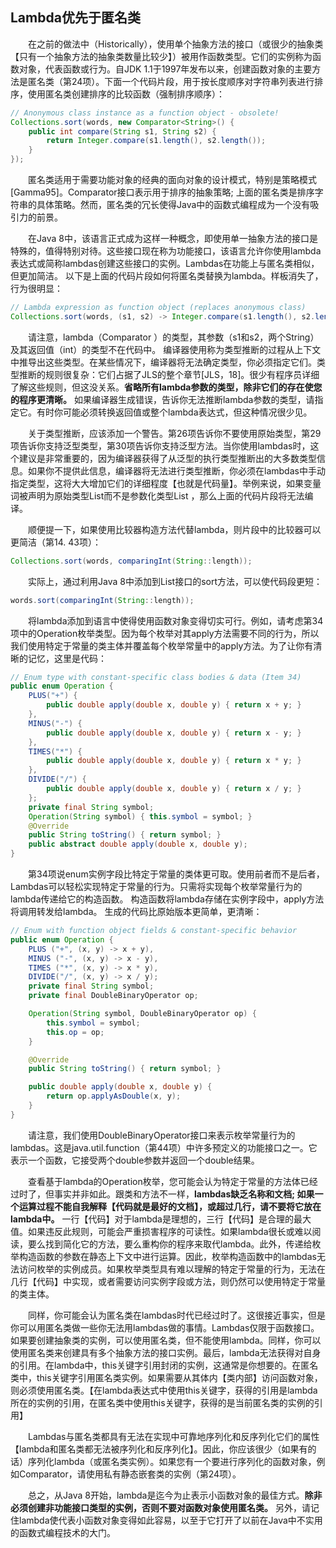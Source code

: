 ## Lambda优先于匿名类

&emsp;&emsp;在之前的做法中（Historically），使用单个抽象方法的接口（或很少的抽象类【只有一个抽象方法的抽象类数量比较少】）被用作函数类型。它们的实例称为函数对象，代表函数或行为。自JDK 1.1于1997年发布以来，创建函数对象的主要方法是匿名类（第24项）。下面一个代码片段，用于按长度顺序对字符串列表进行排序，使用匿名类创建排序的比较函数（强制排序顺序）：

```java
// Anonymous class instance as a function object - obsolete!
Collections.sort(words, new Comparator<String>() {
    public int compare(String s1, String s2) {
        return Integer.compare(s1.length(), s2.length());
    }
});
```

&emsp;&emsp;匿名类适用于需要功能对象的经典的面向对象的设计模式，特别是策略模式\[Gamma95\]。Comparator接口表示用于排序的抽象策略; 上面的匿名类是排序字符串的具体策略。然而，匿名类的冗长使得Java中的函数式编程成为一个没有吸引力的前景。

&emsp;&emsp;在Java 8中，该语言正式成为这样一种概念，即使用单一抽象方法的接口是特殊的，值得特别对待。这些接口现在称为功能接口，该语言允许你使用lambda表达式或简称lambdas创建这些接口的实例。Lambdas在功能上与匿名类相似，但更加简洁。 以下是上面的代码片段如何将匿名类替换为lambda。样板消失了，行为很明显：

```java
// Lambda expression as function object (replaces anonymous class)
Collections.sort(words, (s1, s2) -> Integer.compare(s1.length(), s2.length()));
```

&emsp;&emsp;请注意，lambda（Comparator <String>）的类型，其参数（s1和s2，两个String）及其返回值（int）的类型不在代码中。 编译器使用称为类型推断的过程从上下文中推导出这些类型。在某些情况下，编译器将无法确定类型，你必须指定它们。类型推断的规则很复杂：它们占据了JLS的整个章节\[JLS，18\]。很少有程序员详细了解这些规则，但这没关系。**省略所有lambda参数的类型，除非它们的存在使您的程序更清晰。** 如果编译器生成错误，告诉你无法推断lambda参数的类型，请指定它。有时你可能必须转换返回值或整个lambda表达式，但这种情况很少见。

&emsp;&emsp;关于类型推断，应该添加一个警告。第26项告诉你不要使用原始类型，第29项告诉你支持泛型类型，第30项告诉你支持泛型方法。当你使用lambdas时，这个建议是非常重要的，因为编译器获得了从泛型的执行类型推断出的大多数类型信息。如果你不提供此信息，编译器将无法进行类型推断，你必须在lambdas中手动指定类型，这将大大增加它们的详细程度【也就是代码量】。举例来说，如果变量词被声明为原始类型List而不是参数化类型List <String>，那么上面的代码片段将无法编译。

&emsp;&emsp;顺便提一下，如果使用比较器构造方法代替lambda，则片段中的比较器可以更简洁（第14. 43项）：

```java
Collections.sort(words, comparingInt(String::length));
```

&emsp;&emsp;实际上，通过利用Java 8中添加到List接口的sort方法，可以使代码段更短：

```java
words.sort(comparingInt(String::length));
```

&emsp;&emsp;将lambda添加到语言中使得使用函数对象变得切实可行。例如，请考虑第34项中的Operation枚举类型。因为每个枚举对其apply方法需要不同的行为，所以我们使用特定于常量的类主体并覆盖每个枚举常量中的apply方法。为了让你有清晰的记忆，这里是代码：

```java
// Enum type with constant-specific class bodies & data (Item 34)
public enum Operation {
    PLUS("+") {
        public double apply(double x, double y) { return x + y; }
    },
    MINUS("-") {
        public double apply(double x, double y) { return x - y; }
    },
    TIMES("*") {
        public double apply(double x, double y) { return x * y; }
    },
    DIVIDE("/") {
        public double apply(double x, double y) { return x / y; }
    };
    private final String symbol;
    Operation(String symbol) { this.symbol = symbol; }
    @Override
    public String toString() { return symbol; }
    public abstract double apply(double x, double y);
}
```

&emsp;&emsp;第34项说enum实例字段比特定于常量的类体更可取。使用前者而不是后者，Lambdas可以轻松实现特定于常量的行为。只需将实现每个枚举常量行为的lambda传递给它的构造函数。 构造函数将lambda存储在实例字段中，apply方法将调用转发给lambda。 生成的代码比原始版本更简单，更清晰：

```java
// Enum with function object fields & constant-specific behavior
public enum Operation {
    PLUS ("+", (x, y) -> x + y),
    MINUS ("-", (x, y) -> x - y),
    TIMES ("*", (x, y) -> x * y),
    DIVIDE("/", (x, y) -> x / y);
    private final String symbol;
    private final DoubleBinaryOperator op;

    Operation(String symbol, DoubleBinaryOperator op) {
        this.symbol = symbol;
        this.op = op;
    }

    @Override
    public String toString() { return symbol; }

    public double apply(double x, double y) {
        return op.applyAsDouble(x, y);
    }
}
```

&emsp;&emsp;请注意，我们使用DoubleBinaryOperator接口来表示枚举常量行为的lambdas。这是java.util.function（第44项）中许多预定义的功能接口之一。它表示一个函数，它接受两个double参数并返回一个double结果。

&emsp;&emsp;查看基于lambda的Operation枚举，您可能会认为特定于常量的方法体已经过时了，但事实并非如此。跟类和方法不一样，**lambdas缺乏名称和文档; 如果一个运算过程不能自我解释【代码就是最好的文档】，或超过几行，请不要将它放在lambda中。** 一行【代码】对于lambda是理想的，三行【代码】是合理的最大值。如果违反此规则，可能会严重损害程序的可读性。如果lambda很长或难以阅读，要么找到简化它的方法，要么重构你的程序来取代lambda。此外，传递给枚举构造函数的参数在静态上下文中进行运算。因此，枚举构造函数中的lambdas无法访问枚举的实例成员。如果枚举类型具有难以理解的特定于常量的行为，无法在几行【代码】中实现，或者需要访问实例字段或方法，则仍然可以使用特定于常量的类主体。

&emsp;&emsp;同样，你可能会认为匿名类在lambdas时代已经过时了。这很接近事实，但是你可以用匿名类做一些你无法用lambdas做的事情。Lambdas仅限于函数接口。如果要创建抽象类的实例，可以使用匿名类，但不能使用lambda。同样，你可以使用匿名类来创建具有多个抽象方法的接口实例。最后，lambda无法获得对自身的引用。在lambda中，this关键字引用封闭的实例，这通常是你想要的。在匿名类中，this关键字引用匿名类实例。如果需要从其体内【类内部】访问函数对象，则必须使用匿名类。【在lambda表达式中使用this关键字，获得的引用是lambda所在的实例的引用，在匿名类中使用this关键字，获得的是当前匿名类的实例的引用】

&emsp;&emsp;Lambdas与匿名类都具有无法在实现中可靠地序列化和反序列化它们的属性【lambda和匿名类都无法被序列化和反序列化】。因此，你应该很少（如果有的话）序列化lambda（或匿名类实例）。如果您有一个要进行序列化的函数对象，例如Comparator，请使用私有静态嵌套类的实例（第24项）。

&emsp;&emsp;总之，从Java 8开始，lambda是迄今为止表示小函数对象的最佳方式。**除非必须创建非功能接口类型的实例，否则不要对函数对象使用匿名类。** 另外，请记住lambda使代表小函数对象变得如此容易，以至于它打开了以前在Java中不实用的函数式编程技术的大门。